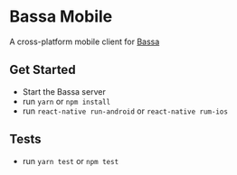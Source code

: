 # Bassa Mobile
A cross-platform mobile client for [Bassa](https://github.com/scorelab/Bassa)

## Get Started
 - Start the Bassa server
 - run ```yarn``` or ```npm install```
 - run ```react-native run-android``` or ```react-native rum-ios```

## Tests
 - run ```yarn test``` or ```npm test```
